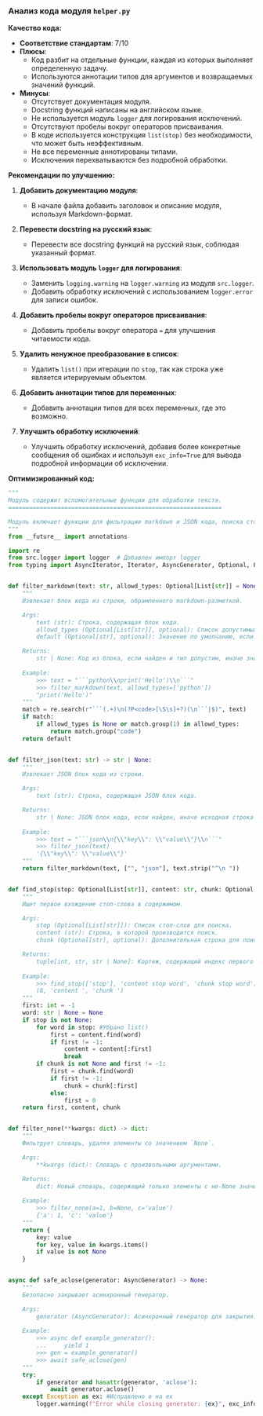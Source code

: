 ### **Анализ кода модуля `helper.py`**

**Качество кода:**

*   **Соответствие стандартам**: 7/10
*   **Плюсы**:
    *   Код разбит на отдельные функции, каждая из которых выполняет определенную задачу.
    *   Используются аннотации типов для аргументов и возвращаемых значений функций.
*   **Минусы**:
    *   Отсутствует документация модуля.
    *   Docstring функций написаны на английском языке.
    *   Не используется модуль `logger` для логирования исключений.
    *   Отсутствуют пробелы вокруг операторов присваивания.
    *   В коде используется конструкция `list(stop)` без необходимости, что может быть неэффективным.
    *   Не все переменные аннотированы типами.
    *   Исключения перехватываются без подробной обработки.

**Рекомендации по улучшению:**

1.  **Добавить документацию модуля**:

    *   В начале файла добавить заголовок и описание модуля, используя Markdown-формат.
2.  **Перевести docstring на русский язык**:

    *   Перевести все docstring функций на русский язык, соблюдая указанный формат.
3.  **Использовать модуль `logger` для логирования**:

    *   Заменить `logging.warning` на `logger.warning` из модуля `src.logger`.
    *   Добавить обработку исключений с использованием `logger.error` для записи ошибок.
4.  **Добавить пробелы вокруг операторов присваивания**:

    *   Добавить пробелы вокруг оператора `=` для улучшения читаемости кода.
5.  **Удалить ненужное преобразование в список**:

    *   Удалить `list()` при итерации по `stop`, так как строка уже является итерируемым объектом.
6.  **Добавить аннотации типов для переменных**:

    *   Добавить аннотации типов для всех переменных, где это возможно.
7.  **Улучшить обработку исключений**:

    *   Улучшить обработку исключений, добавив более конкретные сообщения об ошибках и используя `exc_info=True` для вывода подробной информации об исключении.

**Оптимизированный код:**

```python
"""
Модуль содержит вспомогательные функции для обработки текста.
=============================================================

Модуль включает функции для фильтрации markdown и JSON кода, поиска стоп-слов и безопасного закрытия асинхронных генераторов.
"""
from __future__ import annotations

import re
from src.logger import logger  # Добавлен импорт logger
from typing import AsyncIterator, Iterator, AsyncGenerator, Optional, List


def filter_markdown(text: str, allowd_types: Optional[List[str]] = None, default: Optional[str] = None) -> str | None:
    """
    Извлекает блок кода из строки, обрамленного markdown-разметкой.

    Args:
        text (str): Строка, содержащая блок кода.
        allowd_types (Optional[List[str]], optional): Список допустимых типов кода. По умолчанию `None`.
        default (Optional[str], optional): Значение по умолчанию, если блок кода не найден. По умолчанию `None`.

    Returns:
        str | None: Код из блока, если найден и тип допустим, иначе значение по умолчанию.
    
    Example:
        >>> text = "```python\\nprint('Hello')\\n```"
        >>> filter_markdown(text, allowd_types=['python'])
        "print('Hello')"
    """
    match = re.search(r"```(.+)\n(?P<code>[\S\s]+?)(\n```|$)", text)
    if match:
        if allowd_types is None or match.group(1) in allowd_types:
            return match.group("code")
    return default


def filter_json(text: str) -> str | None:
    """
    Извлекает JSON блок кода из строки.

    Args:
        text (str): Строка, содержащая JSON блок кода.

    Returns:
        str | None: JSON блок кода, если найден, иначе исходная строка без лишних пробелов и переносов строк.
    
    Example:
        >>> text = "```json\\n{\\"key\\": \\"value\\"}\\n```"
        >>> filter_json(text)
        '{\\"key\\": \\"value\\"}'
    """
    return filter_markdown(text, ["", "json"], text.strip("^\n "))


def find_stop(stop: Optional[List[str]], content: str, chunk: Optional[str] = None) -> tuple[int, str, str | None]:
    """
    Ищет первое вхождение стоп-слова в содержимом.

    Args:
        stop (Optional[List[str]]): Список стоп-слов для поиска.
        content (str): Строка, в которой производится поиск.
        chunk (Optional[str], optional): Дополнительная строка для поиска стоп-слова. По умолчанию `None`.

    Returns:
        tuple[int, str, str | None]: Кортеж, содержащий индекс первого вхождения, обрезанное содержимое и обрезанный чанк (если есть).
    
    Example:
        >>> find_stop(['stop'], 'content stop word', 'chunk stop word')
        (8, 'content ', 'chunk ')
    """
    first: int = -1
    word: str | None = None
    if stop is not None:
        for word in stop: #Убрано list()
            first = content.find(word)
            if first != -1:
                content = content[:first]
                break
        if chunk is not None and first != -1:
            first = chunk.find(word)
            if first != -1:
                chunk = chunk[:first]
            else:
                first = 0
    return first, content, chunk


def filter_none(**kwargs: dict) -> dict:
    """
    Фильтрует словарь, удаляя элементы со значением `None`.

    Args:
        **kwargs (dict): Словарь с произвольными аргументами.

    Returns:
        dict: Новый словарь, содержащий только элементы с не-None значениями.
    
    Example:
        >>> filter_none(a=1, b=None, c='value')
        {'a': 1, 'c': 'value'}
    """
    return {
        key: value
        for key, value in kwargs.items()
        if value is not None
    }


async def safe_aclose(generator: AsyncGenerator) -> None:
    """
    Безопасно закрывает асинхронный генератор.

    Args:
        generator (AsyncGenerator): Асинхронный генератор для закрытия.
    
    Example:
        >>> async def example_generator():
        ...     yield 1
        >>> gen = example_generator()
        >>> await safe_aclose(gen)
    """
    try:
        if generator and hasattr(generator, 'aclose'):
            await generator.aclose()
    except Exception as ex: #Исправлено e на ex
        logger.warning(f"Error while closing generator: {ex}", exc_info=True) #Использован logger.warning
```